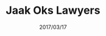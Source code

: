 ---
layout: page
title: Jaak Oks Lawyers
description: In-house infrastructure update and data migration
date: 2017/03/17
image: https://source.unsplash.com/random/?nature
---